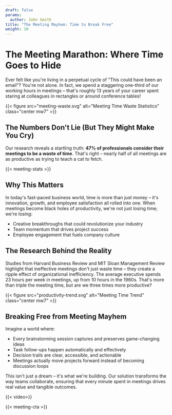 ```yaml
---
draft: false
params:
  author: John Smith
title: "The Meeting Mayhem: Time to Break Free"
weight: 10
---
```


# The Meeting Marathon: Where Time Goes to Hide

Ever felt like you're living in a perpetual cycle of "This could have been an email"? You're not alone. In fact, we spend a staggering one-third of our working hours in meetings – that's roughly 13 years of your career spent staring at colleagues in rectangles or around conference tables!

{{< figure src="meeting-waste.svg" alt="Meeting Time Waste Statistics" class="center mw7" >}}

## The Numbers Don't Lie (But They Might Make You Cry)

Our research reveals a startling truth: **47% of professionals consider their meetings to be a waste of time**. That's right – nearly half of all meetings are as productive as trying to teach a cat to fetch.

{{< meeting-stats >}}

## Why This Matters

In today's fast-paced business world, time is more than just money – it's innovation, growth, and employee satisfaction all rolled into one. When meetings become black holes of productivity, we're not just losing time; we're losing:

* Creative breakthroughs that could revolutionize your industry
* Team momentum that drives project success
* Employee engagement that fuels company culture

## The Research Behind the Reality

Studies from Harvard Business Review and MIT Sloan Management Review highlight that ineffective meetings don't just waste time – they create a ripple effect of organizational inefficiency. The average executive spends 23 hours per week in meetings, up from 10 hours in the 1960s. That's more than triple the meeting time, but are we three times more productive?

{{< figure src="productivity-trend.svg" alt="Meeting Time Trend" class="center mw7" >}}

## Breaking Free from Meeting Mayhem

Imagine a world where:

* Every brainstorming session captures and preserves game-changing ideas
* Task follow-ups happen automatically and effectively
* Decision trails are clear, accessible, and actionable
* Meetings actually move projects forward instead of becoming discussion loops

This isn't just a dream – it's what we're building. Our solution transforms the way teams collaborate, ensuring that every minute spent in meetings drives real value and tangible outcomes.

{{< video>}}

{{< meeting-cta >}}
